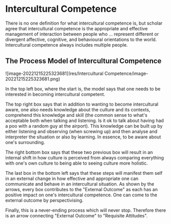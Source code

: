 # Intercultural Competence

There is no one definition for what intercultural competence is, but scholar agree that intercultural competence is the appropriate and effective management of interaction between people who ... represent different or divergent affective, cognitive, and behavioural orientations to the world. Intercultural competence always includes multiple people.

## The Process Model of Intercultural Competence

![image-20221215225323681](res/Intercultural Competence/image-20221215225323681.png)

In the top left box, where the start is, the model says that one needs to be interested in becoming intercultural competent. 

The top right box says that in addition to wanting to become intercultural aware, one also needs knowledge about the culture and its contexts, comprehend this knowledge and skill (the common sense to what's acceptable both when talking and listening. Is it ok to talk about having had a poo with a random guy at the airport). This knowledge can be built up by either listening and observing (when screwing up) and then analyse and interpreter the situation or also by learning. In essence, to be aware about one's surrounding.

The right bottom box says that these two previous box will result in an internal shift in how culture is perceived from always comparing everything with one's own culture to being able to seeing culture more holistic.

The last box in the bottom left says that these steps will manifest them self in an external change in how effective and appropriate one can communicate and behave in an intercultural situation. As shown by the arrows, every box contributes to the "External Outcome" as each has an positive impact on one's intercultural competence. One can come to the external outcome by perspectivising.

Finally, this is a never-ending process which will never stop. Therefore there is an arrow connecting "External Outcome" to "Requisite Attitudes".